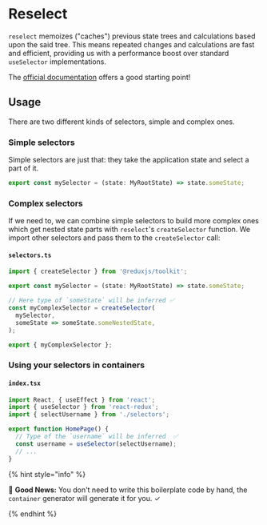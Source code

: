 # Reselect

`reselect` memoizes ("caches") previous state trees and calculations based upon the said tree. This means repeated changes and calculations are fast and efficient, providing us with a performance boost over standard `useSelector` implementations.

The [official documentation](https://github.com/reactjs/reselect) offers a good starting point!

## Usage

There are two different kinds of selectors, simple and complex ones.

### Simple selectors

Simple selectors are just that: they take the application state and select a part of it.

```ts
export const mySelector = (state: MyRootState) => state.someState;
```

### Complex selectors

If we need to, we can combine simple selectors to build more complex ones which get nested state parts with `reselect`'s `createSelector` function. We import other selectors and pass them to the `createSelector` call:

#### `selectors.ts`

```ts
import { createSelector } from '@reduxjs/toolkit';

export const mySelector = (state: MyRootState) => state.someState;

// Here type of `someState` will be inferred ✅
const myComplexSelector = createSelector(
  mySelector,
  someState => someState.someNestedState,
);

export { myComplexSelector };
```

### Using your selectors in containers

#### `index.tsx`

```ts
import React, { useEffect } from 'react';
import { useSelector } from 'react-redux';
import { selectUsername } from './selectors';

export function HomePage() {
  // Type of the `username` will be inferred  ✅
  const username = useSelector(selectUsername);
  // ...
}
```

{% hint style="info" %}

🎉 **Good News:** You don't need to write this boilerplate code by hand, the `container` generator will generate it for you. ✓

{% endhint %}
